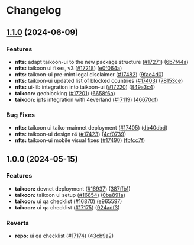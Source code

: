 # Changelog

## [1.1.0](https://github.com/taikoxyz/taiko-mono/compare/taikoon-ui-v1.0.0...taikoon-ui-v1.1.0) (2024-06-09)


### Features

* **nfts:** adapt taikoon-ui to the new package structure ([#17271](https://github.com/taikoxyz/taiko-mono/issues/17271)) ([6b7f44a](https://github.com/taikoxyz/taiko-mono/commit/6b7f44a2e2e6dc9ee63a565c95ba5023e66940c6))
* **nfts:** taikoon ui fixes, v3 ([#17218](https://github.com/taikoxyz/taiko-mono/issues/17218)) ([e0f064a](https://github.com/taikoxyz/taiko-mono/commit/e0f064aa7e288c17d23906127e6a77da5f81feda))
* **nfts:** taikoon-ui pre-mint legal disclaimer ([#17482](https://github.com/taikoxyz/taiko-mono/issues/17482)) ([9fae4d0](https://github.com/taikoxyz/taiko-mono/commit/9fae4d04d8282424b8f74933381f0ef7c9a30255))
* **nfts:** taikoon-ui updated list of blocked countries ([#17403](https://github.com/taikoxyz/taiko-mono/issues/17403)) ([78153ce](https://github.com/taikoxyz/taiko-mono/commit/78153ced57ddfb331e9ed3186bbf8edc675e8251))
* **nfts:** ui-lib integration into taikoon-ui ([#17220](https://github.com/taikoxyz/taiko-mono/issues/17220)) ([849a3c4](https://github.com/taikoxyz/taiko-mono/commit/849a3c446936285c621176e332d1136c1f4ddb6b))
* **taikoon:** geoblocking ([#17201](https://github.com/taikoxyz/taiko-mono/issues/17201)) ([6658f6a](https://github.com/taikoxyz/taiko-mono/commit/6658f6ae553c3c02560a9fa622f1dd3f938c119d))
* **taikoon:** ipfs integration with 4everland ([#17119](https://github.com/taikoxyz/taiko-mono/issues/17119)) ([46670cf](https://github.com/taikoxyz/taiko-mono/commit/46670cfb8f087c87c42799d7ded3a0dc1258a963))


### Bug Fixes

* **nfts:** taikoon ui taiko-mainnet deployment ([#17405](https://github.com/taikoxyz/taiko-mono/issues/17405)) ([db40dbd](https://github.com/taikoxyz/taiko-mono/commit/db40dbdf5207dbcaad630d010728a621a644898d))
* **nfts:** taikoon-ui design r4 ([#17423](https://github.com/taikoxyz/taiko-mono/issues/17423)) ([4cf0739](https://github.com/taikoxyz/taiko-mono/commit/4cf073997fd9d68bdf525a279a89fcbb2008ca0a))
* **nfts:** taikoon-ui mobile visual fixes ([#17490](https://github.com/taikoxyz/taiko-mono/issues/17490)) ([fbfcc7f](https://github.com/taikoxyz/taiko-mono/commit/fbfcc7f3810d0122f46673944c39e5f4d759d4e0))

## 1.0.0 (2024-05-15)


### Features

* **taikoon:** devnet deployment ([#16937](https://github.com/taikoxyz/taiko-mono/issues/16937)) ([387ffb1](https://github.com/taikoxyz/taiko-mono/commit/387ffb1d18423f9e52dd9f668ddfaef748f7c97f))
* **taikoon:** taikoon ui setup ([#16854](https://github.com/taikoxyz/taiko-mono/issues/16854)) ([0ba891a](https://github.com/taikoxyz/taiko-mono/commit/0ba891a11f84d5a612dda10c5074d402cffd4100))
* **taikoon:** ui qa checklist ([#16870](https://github.com/taikoxyz/taiko-mono/issues/16870)) ([e965597](https://github.com/taikoxyz/taiko-mono/commit/e96559762d844b042bbf23de878883d3b647671a))
* **taikoon:** ui qa checklist ([#17175](https://github.com/taikoxyz/taiko-mono/issues/17175)) ([924adf3](https://github.com/taikoxyz/taiko-mono/commit/924adf3df2db4d4bee9a2af912705aea5dbc3659))


### Reverts

* **repo:** ui qa checklist ([#17174](https://github.com/taikoxyz/taiko-mono/issues/17174)) ([43cb9a2](https://github.com/taikoxyz/taiko-mono/commit/43cb9a2f82ae808fde282154cded508b52dd76b3))
